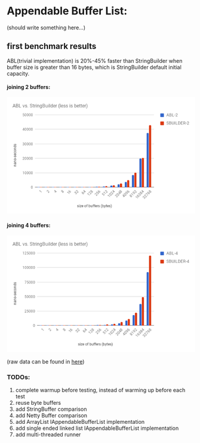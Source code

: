 # Appendable Buffer List:
(should write something here...)


## first benchmark results
ABL(trivial implementation) is 20%-45% faster than StringBuilder when buffer size is greater than 16 bytes, which is StringBuilder default initial capacity.

#### joining 2 buffers:
![Image](benchmark-results/2-buffers.png?raw=true)

#### joining 4 buffers:
![Image](benchmark-results/4-buffers.png?raw=true)

(raw data can be found in [here](benchmark-results/))

### TODOs:
1. complete warmup before testing, instead of warming up before each test
1. reuse byte buffers
1. add StringBuffer comparison
1. add Netty Buffer comparison
1. add ArrayList IAppendableBufferList implementation
1. add single ended linked list IAppendableBufferList implementation
1. add multi-threaded runner